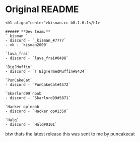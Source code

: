 # Original README
```
<h1 align="center">kisman.cc b0.1.6.1</h1>

###### **Dev team:**
`_kisman_` 
- discord - `_kisman_#7777`
- vk - `kisman2000`

`lava_frai`
- discord - `lava_frai#0498`

`BigJMuffin`
- discord - `! BigTermedMuffin#8434`

`PunCakeCat`
- discord - `PunCakeCat#4572` 

`Skarlord99`noob
- discord - `Skarlord99#5871`

`Hacker op`noob
- discord - `Hacker op#1350`

`Halq`
- discord - `Halq#0101`
```
btw thats the latest release
this was sent to me by puncakecat
